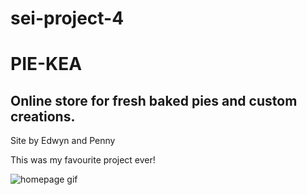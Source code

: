 # sei-project-4
# PIE-KEA
## Online store for fresh baked pies and custom creations.

Site by Edwyn and Penny

This was my favourite project ever!

![homepage gif](./client/src/images/homepage.gif)
